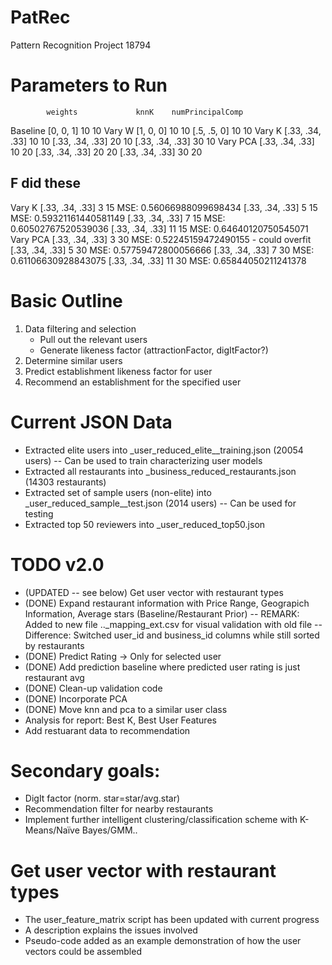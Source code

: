 PatRec
======

Pattern Recognition Project 18794

Parameters to Run
=================
			weights				knnK	numPrincipalComp
Baseline	[0, 0, 1]			10 		10
Vary W		[1, 0, 0]			10 		10
			[.5, .5, 0]			10 		10
Vary K		[.33, .34, .33]		10 		10
			[.33, .34, .33]		20 		10
			[.33, .34, .33]		30 		10
Vary PCA	[.33, .34, .33]		10 		20
			[.33, .34, .33]		20 		20
			[.33, .34, .33]		30 		20

F did these
-----------
Vary K		[.33, .34, .33]		3 		15  MSE: 0.56066988099698434
			[.33, .34, .33]		5 		15  MSE: 0.59321161440581149
			[.33, .34, .33]		7 		15  MSE: 0.60502767520539036
			[.33, .34, .33]		11 		15  MSE: 0.64640120750545071
Vary PCA	[.33, .34, .33]		3 		30 	MSE: 0.52245159472490155 - could overfit
			[.33, .34, .33]		5 		30  MSE: 0.57759472800056666
			[.33, .34, .33]		7 		30  MSE: 0.61106630928843075
			[.33, .34, .33]		11 		30  MSE: 0.65844050211241378

Basic Outline
=============

1) Data filtering and selection
	- Pull out the relevant users
	- Generate likeness factor (attractionFactor, digItFactor?)
2) Determine similar users
3) Predict establishment likeness factor for user
4) Recommend an establishment for the specified user

Current JSON Data
=================
- Extracted elite users into _user_reduced_elite__training.json (20054 users) -- Can be used to train characterizing user models
- Extracted all restaurants into _business_reduced_restaurants.json (14303 restaurants)
- Extracted set of sample users (non-elite) into _user_reduced_sample__test.json (2014 users) -- Can be used for testing
- Extracted top 50 reviewers into _user_reduced_top50.json

TODO v2.0
=========
- (UPDATED -- see below) Get user vector with restaurant types
- (DONE) Expand restaurant information with Price Range, Geograpich Information, Average stars (Baseline/Restaurant Prior) -- REMARK: Added to new file .._mapping_ext.csv for visual validation with old file -- Difference: Switched user_id and business_id columns while still sorted by restaurants
- (DONE) Predict Rating -> Only for selected user
- (DONE) Add prediction baseline where predicted user rating is just restaurant avg
- (DONE) Clean-up validation code
- (DONE) Incorporate PCA
- (DONE) Move knn and pca to a similar user class
- Analysis for report: Best K, Best User Features
- Add restuarant data to recommendation

Secondary goals:
================
- DigIt factor (norm. star=star/avg.star)
- Recommendation filter for nearby restaurants
- Implement further intelligent clustering/classification scheme with K-Means/Naïve Bayes/GMM..

Get user vector with restaurant types
=====================================
- The user_feature_matrix script has been updated with current progress
- A description explains the issues involved
- Pseudo-code added as an example demonstration of how the user vectors could be assembled

